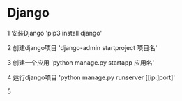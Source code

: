 # Django




1 安装Django
'pip3 install django'

2 创建django项目
'django-admin startproject 项目名'

3 创建一个应用
'python manage.py startapp 应用名'

4 运行django项目
'python manage.py runserver [[ip:]port]'

5 
